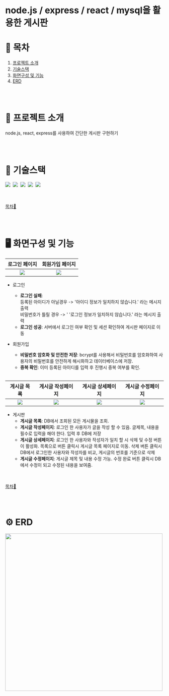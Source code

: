 # node.js / express / react / mysql을 활용한 게시판

# 📖 목차

1. [프로젝트 소개](#-프로젝트-소개)
2. [기술스택](#-기술스택)
3. [화면구성 및 기능](#%EF%B8%8F-화면구성-및-기능)
4. [ERD](#%EF%B8%8F-erd)
<!-- 
4. [트러블 슈팅](#-트러블-슈팅)
-->


<br><br>

# 📃 프로젝트 소개
node.js, react, express를 사용하여 간단한 게시판 구현하기


<br><br>

# 🚨 기술스택

<img src="https://img.shields.io/badge/Visual%20Studio%20Code-0078d7.svg?style=for-the-badge&logo=visual-studio-code&logoColor=white"/>&nbsp;
<img src="https://img.shields.io/badge/github-FC6D26?style=for-the-badge&logo=github&logoColor=white">&nbsp;
<img src="https://img.shields.io/badge/react-%2320232a.svg?style=for-the-badge&logo=react&logoColor=%2361DAFB">&nbsp;
<img src="https://img.shields.io/badge/node.js-6DA55F?style=for-the-badge&logo=node.js&logoColor=white">&nbsp;
<img src="https://img.shields.io/badge/mysql-4479A1.svg?style=for-the-badge&logo=mysql&logoColor=white">&nbsp;


<br><br>
[목차🔺](#-목차)


<br><br>
# 🖥️ 화면구성 및 기능
<table>
  <thead>
    <tr>
      <th style="text-align: center;">로그인 페이지</th>
      <th style="text-align: center;">회원가입 페이지</th>
    </tr>
  </thead>
  <tbody>
    <tr>
      <td align="center">
	      <img src="https://github.com/user-attachments/assets/283ac291-23cf-41f9-a850-d11a594faeec">
      </td>
      <td align="center">
	      <img src="https://github.com/user-attachments/assets/ba4c7e72-d65d-49e8-92cd-93e80978d229">
      </td>
    </tr>
  </tbody>
</table>

- 로그인
  - **로그인 실패**: <br>
     등록된 아이디가 아닐경우 -> '아이디 정보가 일치하지 않습니다.' 라는 메시지 출력 <br>
     비밀번호가 틀릴 경우 -> ' '로그인 정보가 일치하지 않습니다.' 라는 메시지 출력 <br> 
  - **로그인 성공**: 서버에서 로그인 여부 확인 및 세션 확인하여 게시판 페이지로 이동

- 회원가입 
  - **비밀번호 암호화 및 안전한 저장**: bcrypt를 사용해서 비밀번호를 암호화하여 사용자의 비밀번호를 안전하게 해시화하고 데이터베이스에 저장.
  - **중복 확인**: 이미 등록된 아이디를 입력 후 진행시 중복 여부를 확인.
  </br></br>

<table>
  <thead>
    <tr>
      <th style="text-align: center;">게시글 목록</th>
      <th style="text-align: center;">게시글 작성페이지</th>
      <th style="text-align: center;">게시글 상세페이지</th>
      <th style="text-align: center;">게시글 수정페이지</th>
    </tr>
  </thead>
  <tbody>
    <tr>
        <td align="center">
	        <img src="https://github.com/user-attachments/assets/a9d984f5-de26-416b-890f-f7e6335f0e67">
        </td>
        <td align="center">
	        <img src="https://github.com/user-attachments/assets/4808c346-2734-4ebb-a410-7414588b484b">
        </td>
        <td align="center">
	        <img src="https://github.com/user-attachments/assets/624fa259-c001-46bc-9e13-20be4f14d736">
        </td>
        <td align="center">
	        <img src="https://github.com/user-attachments/assets/3ff6c4bf-39e6-49a3-974c-155512d31eab">
        </td>
    </tr>
  </tbody>
</table>

- 게시판 
  - **게시글 목록**: DB에서 조회된 모든 게시물을 조회.
  - **게시글 작성페이지**: 로그인 한 사용자가 글을 작성 할 수 있음. 글제목, 내용을 필수로 입력을 해야 한다. 입력 후 DB에 저장
  - **게시글 상세페이지**: 로그인 한 사용자와 작성자가 일치 할 시 삭제 및 수정 버튼이 활성화. 목록으로 버튼 클릭시 게시글 목록 페이지로 이동. 삭제 버튼 클릭시 DB에서 로그인한 사용자와 작성자를 비교, 게시글의 번호를 기준으로 삭제
  - **게시글 수정페이지**: 게시글 제목 및 내용 수정 가능. 수정 완료 버튼 클릭시 DB에서 수정이 되고 수정된 내용을 보여줌.


<br><br>
[목차🔺](#-목차)

<br><br>

# ⚙️ ERD

<img src="https://github.com/user-attachments/assets/ff458308-d448-4e06-be81-6175ff87c173" width="500"/>

<br>

<!-- 
# ✅ 트러블 슈팅



</details>

<br><br>
[목차🔺](#-목차)

-->